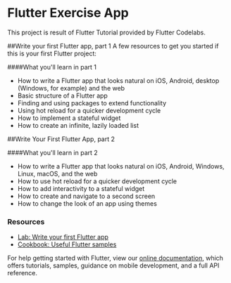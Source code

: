 # Flutter Exercise App

This project is result of Flutter Tutorial provided by Flutter Codelabs.

##Write your first Flutter app, part 1
A few resources to get you started if this is your first Flutter project:

####What you'll learn in part 1
- How to write a Flutter app that looks natural on iOS, Android, desktop (Windows, for example) and the web
- Basic structure of a Flutter app
- Finding and using packages to extend functionality
- Using hot reload for a quicker development cycle
- How to implement a stateful widget
- How to create an infinite, lazily loaded list

##Write Your First Flutter App, part 2

####What you'll learn in part 2
- How to write a Flutter app that looks natural on iOS, Android, Windows, Linux, macOS, and the web
- How to use hot reload for a quicker development cycle
- How to add interactivity to a stateful widget
- How to create and navigate to a second screen
- How to change the look of an app using themes

### Resources
- [Lab: Write your first Flutter app](https://flutter.dev/docs/get-started/codelab)
- [Cookbook: Useful Flutter samples](https://flutter.dev/docs/cookbook)

For help getting started with Flutter, view our
[online documentation](https://flutter.dev/docs), which offers tutorials,
samples, guidance on mobile development, and a full API reference.
